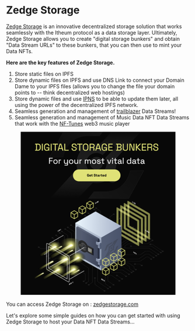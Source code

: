 # Zedge Storage

[Zedge Storage](https://www.zedgestorage.com/) is an innovative decentralized storage solution that works seamlessly with the Itheum protocol as a data storage layer. Ultimately, Zedge Storage allows you to create "digital storage bunkers" and obtain "Data Stream URLs" to these bunkers, that you can then use to mint your Data NFTs.

**Here are the key features of Zedge Storage.**

1. Store static files on IPFS
2. Store dynamic files on IPFS and use DNS Link to connect your Domain Dame to your IPFS files (allows you to change the file your domain points to -- think decentralized web hostings)
3. Store dynamic files and use [IPNS](https://docs.ipfs.tech/concepts/ipns/) to be able to update them later, all using the power of the decentralized IPFS network.
4. Seamless generation and management of [trailblazer](../../product/trailblazer/ "mention") Data Streams!
5. Seamless generation and management of Music Data NFT Data Streams that work with the [NF-Tunes](https://explorer.itheum.io/nftunes) web3 music player

<figure><img src="../../.gitbook/assets/image (1) (1).png" alt=""><figcaption></figcaption></figure>

You can access Zedge Storage on : [zedgestorage.com](https://zedgestorage.com)&#x20;

Let's explore some simple guides on how you can get started with using Zedge Storage to host your Data NFT Data Streams...
